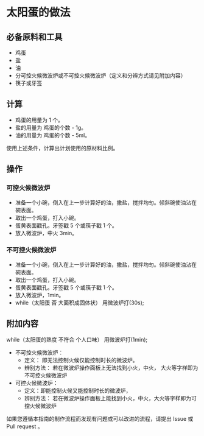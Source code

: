 # 太阳蛋的做法

## 必备原料和工具

- 鸡蛋
- 盐
- 油
- 分可控火候微波炉或不可控火候微波炉（定义和分辨方式请见附加内容）
- 筷子或牙签

## 计算

- 鸡蛋的用量为 1 个。
- 盐的用量为 鸡蛋的个数 - 1g。
- 油的用量为 鸡蛋的个数 - 5ml。

使用上述条件，计算出计划使用的原材料比例。

## 操作

### 可控火候微波炉

- 准备一个小碗，倒入在上一步计算好的油，撒盐，搅拌均匀。倾斜碗使油沾在碗表面。
- 取出一个鸡蛋，打入小碗。
- 蛋黄表面戳孔。牙签戳 5 个或筷子戳 1 个。
- 放入微波炉，中火 3min。

### 不可控火候微波炉

- 准备一个小碗，倒入在上一步计算好的油，撒盐，搅拌均匀。倾斜碗使油沾在碗表面。
- 取出一个鸡蛋，打入小碗。
- 蛋黄表面戳孔。牙签戳 5 个或筷子戳 1 个。
- 放入微波炉，1min。
- while（太阳蛋 否 大面积成固体状） 用微波炉打(30s);

## 附加内容

while（太阳蛋的熟度 不符合 个人口味） 用微波炉打(1min);

- 不可控火候微波炉：
  - 定义： 即无法控制火候仅能控制时长的微波炉。
  - 辨别方法： 若在微波炉操作面板上无法找到小火，中火， 大火等字样即为不可控火候微波炉
- 可控火候微波炉：
  - 定义：即能控制火候又能控制时长的微波炉，
  - 辨别方法： 若在微波炉操作面板上能找到小火，中火，大火等字样即为可控火候微波炉

如果您遵循本指南的制作流程而发现有问题或可以改进的流程，请提出 Issue 或 Pull request 。


